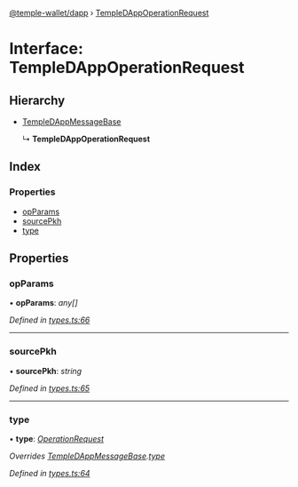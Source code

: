 [@temple-wallet/dapp](../README.md) › [TempleDAppOperationRequest](templedappoperationrequest.md)

# Interface: TempleDAppOperationRequest

## Hierarchy

* [TempleDAppMessageBase](templedappmessagebase.md)

  ↳ **TempleDAppOperationRequest**

## Index

### Properties

* [opParams](templedappoperationrequest.md#opparams)
* [sourcePkh](templedappoperationrequest.md#sourcepkh)
* [type](templedappoperationrequest.md#type)

## Properties

###  opParams

• **opParams**: *any[]*

*Defined in [types.ts:66](https://github.com/madfish-solutions/thanoswallet-dapp/blob/442d5c3/src/types.ts#L66)*

___

###  sourcePkh

• **sourcePkh**: *string*

*Defined in [types.ts:65](https://github.com/madfish-solutions/thanoswallet-dapp/blob/442d5c3/src/types.ts#L65)*

___

###  type

• **type**: *[OperationRequest](../enums/templedappmessagetype.md#operationrequest)*

*Overrides [TempleDAppMessageBase](templedappmessagebase.md).[type](templedappmessagebase.md#type)*

*Defined in [types.ts:64](https://github.com/madfish-solutions/thanoswallet-dapp/blob/442d5c3/src/types.ts#L64)*
